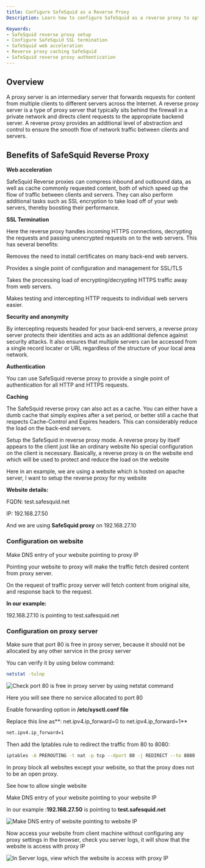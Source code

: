 ```yaml
---
title: Configure SafeSquid as a Reverse Proxy  
Description: Learn how to configure SafeSquid as a reverse proxy to optimize website performance, enable SSL termination, enhance security, and provide caching, all without requiring client-side proxy configuration.

Keywords:
- SafeSquid reverse proxy setup  
- Configure SafeSquid SSL termination  
- SafeSquid web acceleration  
- Reverse proxy caching SafeSquid  
- SafeSquid reverse proxy authentication  
---
```


## Overview
A proxy server is an intermediary server that forwards requests for content from multiple clients to different servers across the Internet. A reverse proxy server is a type of proxy server that typically sits behind the firewall in a private network and directs client requests to the appropriate backend server. A reverse proxy provides an additional level of abstraction and control to ensure the smooth flow of network traffic between clients and servers.

## Benefits of SafeSquid Reverse Proxy
**Web acceleration**

SafeSquid Reverse proxies can compress inbound and outbound data, as well as cache commonly requested content, both of which speed up the flow of traffic between clients and servers. They can also perform additional tasks such as SSL encryption to take load off of your web servers, thereby boosting their performance.

**SSL Termination**

Here the reverse proxy handles incoming HTTPS connections, decrypting the requests and passing unencrypted requests on to the web servers. This has several benefits:

Removes the need to install certificates on many back-end web servers.

Provides a single point of configuration and management for SSL/TLS

Takes the processing load of encrypting/decrypting HTTPS traffic away from web servers.

Makes testing and intercepting HTTP requests to individual web servers easier.

**Security and anonymity**

By intercepting requests headed for your back-end servers, a reverse proxy server protects their identities and acts as an additional defence against security attacks. It also ensures that multiple servers can be accessed from a single record locater or URL regardless of the structure of your local area network.

**Authentication**

You can use SafeSquid reverse proxy to provide a single point of authentication for all HTTP and HTTPS requests.

**Caching**

The SafeSquid reverse proxy can also act as a cache. You can either have a dumb cache that simply expires after a set period, or better still a cache that respects Cache-Control and Expires headers. This can considerably reduce the load on the back-end servers.

Setup the SafeSquid in reverse proxy mode. A reverse proxy by itself appears to the client just like an ordinary website No special configuration on the client is necessary. Basically, a reverse proxy is on the website end which will be used to protect and reduce the load on the website

Here in an example, we are using a website which is hosted on apache server, I want to setup the reverse proxy for my website

**Website details:**

FQDN: test.safesquid.net

IP: 192.168.27.50

And we are using **SafeSquid proxy** on 192.168.27.10

### Configuration on website

Make DNS entry of your website pointing to proxy IP

Pointing your website to proxy will make the traffic fetch desired content from proxy server.

On the request of traffic proxy server will fetch content from original site, and response back to the request.

**In our example:**

192.168.27.10 is pointing to test.safesquid.net

### Configuration on proxy server

Make sure that port 80 is free in proxy server, because it should not be allocated by any other service in the proxy server

You can verify it by using below command:

```bash
netstat -tulnp
```
![Check port 80 is free in proxy server by using netstat command](/img/How_To/How_to_configure_reverse_proxy/image1.webp)

Here you will see there no service allocated to port 80

Enable forwarding option in **/etc/sysctl.conf file**

Replace this line as**: net.ipv4.ip_forward=0 to net.ipv4.ip_forward=1**

```bash
net.ipv4.ip_forward=1
```
Then add the Iptables rule to redirect the traffic from 80 to 8080:

```bash
iptables -A PREROUTING -t nat -p tcp --dport 80 -j REDIRECT --to 8080
```
In proxy block all websites except your website, so that the proxy does not to be an open proxy.

See how to allow single website

Make DNS entry of your website pointing to your website IP

In our example :**192.168.27.50** is pointing to **test.safesquid.net**

![Make DNS entry of website pointing to website IP](/img/How_To/How_to_configure_reverse_proxy/image2.webp)

Now access your website from client machine without configuring any proxy settings in the browser, check you server logs, it will show that the website is access with proxy IP

![In Server logs, view which the website is access with proxy IP](/img/How_To/How_to_configure_reverse_proxy/image3.webp)
